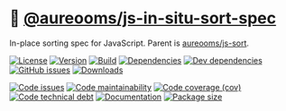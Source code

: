 :notebook_with_decorative_cover: [@aureooms/js-in-situ-sort-spec](https://aureooms.github.io/js-in-situ-sort-spec)
==

In-place sorting spec for JavaScript. Parent is
[aureooms/js-sort](https://github.com/aureooms/js-sort).

[![License](https://img.shields.io/github/license/aureooms/js-in-situ-sort-spec.svg)](https://raw.githubusercontent.com/aureooms/js-in-situ-sort-spec/master/LICENSE)
[![Version](https://img.shields.io/npm/v/@aureooms/js-in-situ-sort-spec.svg)](https://www.npmjs.org/package/@aureooms/js-in-situ-sort-spec)
[![Build](https://img.shields.io/travis/aureooms/js-in-situ-sort-spec/master.svg)](https://travis-ci.org/aureooms/js-in-situ-sort-spec/branches)
[![Dependencies](https://img.shields.io/david/aureooms/js-in-situ-sort-spec.svg)](https://david-dm.org/aureooms/js-in-situ-sort-spec)
[![Dev dependencies](https://img.shields.io/david/dev/aureooms/js-in-situ-sort-spec.svg)](https://david-dm.org/aureooms/js-in-situ-sort-spec?type=dev)
[![GitHub issues](https://img.shields.io/github/issues/aureooms/js-in-situ-sort-spec.svg)](https://github.com/aureooms/js-in-situ-sort-spec/issues)
[![Downloads](https://img.shields.io/npm/dm/@aureooms/js-in-situ-sort-spec.svg)](https://www.npmjs.org/package/@aureooms/js-in-situ-sort-spec)

[![Code issues](https://img.shields.io/codeclimate/issues/aureooms/js-in-situ-sort-spec.svg)](https://codeclimate.com/github/aureooms/js-in-situ-sort-spec/issues)
[![Code maintainability](https://img.shields.io/codeclimate/maintainability/aureooms/js-in-situ-sort-spec.svg)](https://codeclimate.com/github/aureooms/js-in-situ-sort-spec/trends/churn)
[![Code coverage (cov)](https://img.shields.io/codecov/c/gh/aureooms/js-in-situ-sort-spec/master.svg)](https://codecov.io/gh/aureooms/js-in-situ-sort-spec)
[![Code technical debt](https://img.shields.io/codeclimate/tech-debt/aureooms/js-in-situ-sort-spec.svg)](https://codeclimate.com/github/aureooms/js-in-situ-sort-spec/trends/technical_debt)
[![Documentation](https://aureooms.github.io/js-in-situ-sort-spec/badge.svg)](https://aureooms.github.io/js-in-situ-sort-spec/source.html)
[![Package size](https://img.shields.io/bundlephobia/minzip/@aureooms/js-in-situ-sort-spec)](https://bundlephobia.com/result?p=@aureooms/js-in-situ-sort-spec)
